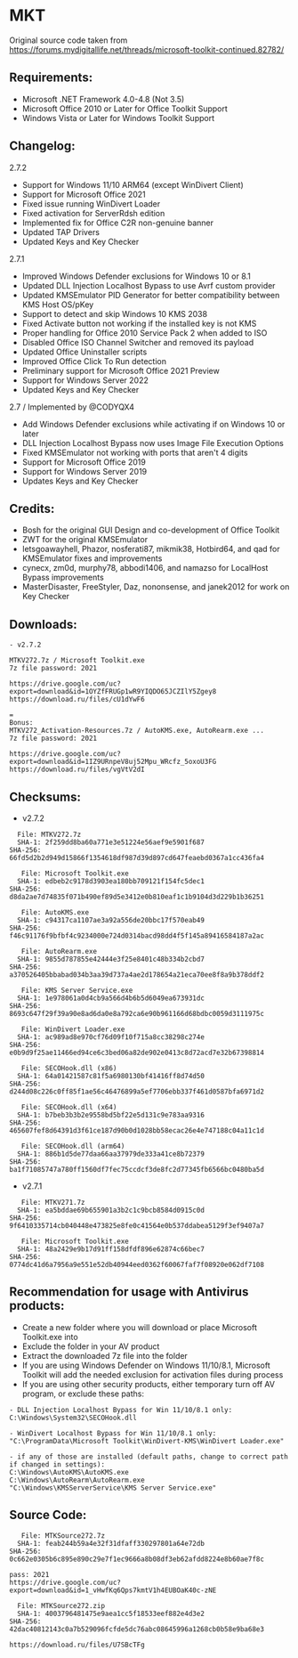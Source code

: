 # MKT
Original source code taken from https://forums.mydigitallife.net/threads/microsoft-toolkit-continued.82782/

## Requirements:

- Microsoft .NET Framework 4.0-4.8 (Not 3.5)
- Microsoft Office 2010 or Later for Office Toolkit Support
- Windows Vista or Later for Windows Toolkit Support

## Changelog:

2.7.2

- Support for Windows 11/10 ARM64 (except WinDivert Client)
- Support for Microsoft Office 2021
- Fixed issue running WinDivert Loader
- Fixed activation for ServerRdsh edition
- Implemented fix for Office C2R non-genuine banner
- Updated TAP Drivers
- Updated Keys and Key Checker

2.7.1

- Improved Windows Defender exclusions for Windows 10 or 8.1
- Updated DLL Injection Localhost Bypass to use Avrf custom provider
- Updated KMSEmulator PID Generator for better compatibility between KMS Host OS/pKey
- Support to detect and skip Windows 10 KMS 2038
- Fixed Activate button not working if the installed key is not KMS
- Proper handling for Office 2010 Service Pack 2 when added to ISO
- Disabled Office ISO Channel Switcher and removed its payload
- Updated Office Uninstaller scripts
- Improved Office Click To Run detection
- Preliminary support for Microsoft Office 2021 Preview
- Support for Windows Server 2022
- Updated Keys and Key Checker

2.7 / Implemented by @CODYQX4

- Add Windows Defender exclusions while activating if on Windows 10 or later
- DLL Injection Localhost Bypass now uses Image File Execution Options
- Fixed KMSEmulator not working with ports that aren't 4 digits
- Support for Microsoft Office 2019
- Support for Windows Server 2019
- Updates Keys and Key Checker

## Credits:

- Bosh for the original GUI Design and co-development of Office Toolkit
- ZWT for the original KMSEmulator
- letsgoawayhell, Phazor, nosferati87, mikmik38, Hotbird64, and qad for KMSEmulator fixes and improvements
- cynecx, zm0d, murphy78, abbodi1406, and namazso for LocalHost Bypass improvements
- MasterDisaster, FreeStyler, Daz, nononsense, and janek2012 for work on Key Checker

## Downloads:

```
- v2.7.2

MTKV272.7z / Microsoft Toolkit.exe
7z file password: 2021

https://drive.google.com/uc?export=download&id=1OYZfFRUGp1wR9YIQDO65JCZIlY5Zgey8
https://download.ru/files/cU1dYwF6

=
Bonus:
MTKV272_Activation-Resources.7z / AutoKMS.exe, AutoRearm.exe ...
7z file password: 2021

https://drive.google.com/uc?export=download&id=1IZ9URnpeV8uj52Mpu_WRcfz_5oxoU3FG
https://download.ru/files/vgVtV2dI
```

## Checksums:

- v2.7.2
```
  File: MTKV272.7z
  SHA-1: 2f259dd8ba60a771e3e51224e56aef9e5901f687
SHA-256: 66fd5d2b2d949d15866f1354618df987d39d897cd647feaebd0367a1cc436fa4

   File: Microsoft Toolkit.exe
  SHA-1: edbeb2c9178d3903ea180bb709121f154fc5dec1
SHA-256: d8da2ae7d74835f071b490ef89d5e3412e0b810eaf1c1b9104d3d229b1b36251

   File: AutoKMS.exe
  SHA-1: c94317ca1107ae3a92a556de20bbc17f570eab49
SHA-256: f46c91176f9bfbf4c9234000e724d0314bacd98dd4f5f145a89416584187a2ac

   File: AutoRearm.exe
  SHA-1: 9855d787855e42444e3f25e8401c48b334b2cbd7
SHA-256: a370526405bbabad034b3aa39d737a4ae2d178654a21eca70ee8f8a9b378ddf2

   File: KMS Server Service.exe
  SHA-1: 1e978061a0d4cb9a566d4b6b5d6049ea673931dc
SHA-256: 8693c647f29f39a90e8ad6da0e8a792ca6e90b961166d68bdbc0059d3111975c

   File: WinDivert Loader.exe
  SHA-1: ac989ad8e970cf76d09f10f715a8cc38298c274e
SHA-256: e0b9d9f25ae11466ed94ce6c3bed06a82de902e0413c8d72acd7e32b67398814

   File: SECOHook.dll (x86)
  SHA-1: 64a01421587c81f5a6980130bf41416ff8d74d50
SHA-256: d244d08c226c0ff85f1ae56c46476899a5ef7706ebb337f461d0587bfa6971d2

   File: SECOHook.dll (x64)
  SHA-1: b7beb3b3b2e9558bd5bf22e5d131c9e783aa9316
SHA-256: 465607fef8d64391d3f61ce187d90b0d1028bb58ecac26e4e747188c04a11c1d

   File: SECOHook.dll (arm64)
  SHA-1: 886b1d5de77daa66aa37979de333a41ce8b72379
SHA-256: ba1f71085747a780ff1560df7fec75ccdcf3de8fc2d77345fb6566bc0480ba5d
```
- v2.7.1
```
   File: MTKV271.7z
  SHA-1: ea5bddae69b655901a3b2c1c9bcb8584d0915c0d
SHA-256: 9f6410335714cb040448e473825e8fe0c41564e0b537ddabea5129f3ef9407a7

   File: Microsoft Toolkit.exe
  SHA-1: 48a2429e9b17d91ff158dfdf896e62874c66bec7
SHA-256: 0774dc41d6a7956a9e551e52db40944eed0362f60067faf7f08920e062df7108
```

## Recommendation for usage with Antivirus products:

- Create a new folder where you will download or place Microsoft Toolkit.exe into
- Exclude the folder in your AV product
- Extract the downloaded 7z file into the folder
- If you are using Windows Defender on Windows 11/10/8.1, Microsoft Toolkit will add the needed exclusion for activation files during process
- If you are using other security products, either temporary turn off AV program, or exclude these paths:

```
- DLL Injection Localhost Bypass for Win 11/10/8.1 only:
C:\Windows\System32\SECOHook.dll

- WinDivert Localhost Bypass for Win 11/10/8.1 only:
"C:\ProgramData\Microsoft Toolkit\WinDivert-KMS\WinDivert Loader.exe"

- if any of those are installed (default paths, change to correct path if changed in settings):
C:\Windows\AutoKMS\AutoKMS.exe
C:\Windows\AutoRearm\AutoRearm.exe
"C:\Windows\KMSServerService\KMS Server Service.exe"
```

## Source Code:
```
   File: MTKSource272.7z
  SHA-1: feab244b59a4e32f31dfaff330297801a64e72db
SHA-256: 0c662e0305b6c895e890c29e7f1ec9666a8b08df3eb62afdd8224e8b60ae7f8c

pass: 2021
https://drive.google.com/uc?export=download&id=1_vHwfKq6Qps7kmtV1h4EUBOaK40c-zNE

  File: MTKSource272.zip
  SHA-1: 4003796481475e9aea1cc5f18533eef882e4d3e2
SHA-256: 42dac40812143c0a7b529096fcfde5dc76abc08645996a1268cb0b58e9ba68e3

https://download.ru/files/U7SBcTFg
```
